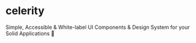 # celerity
Simple, Accessible &amp; White-label UI Components &amp; Design System for your Solid Applications 🙌
